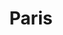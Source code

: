 ---
title: Paris
category: France
image: /assets/list_images/placeholder.png
maps_url: https://maps.app.goo.gl/RqXD3H6H9XC7jzNV7
---